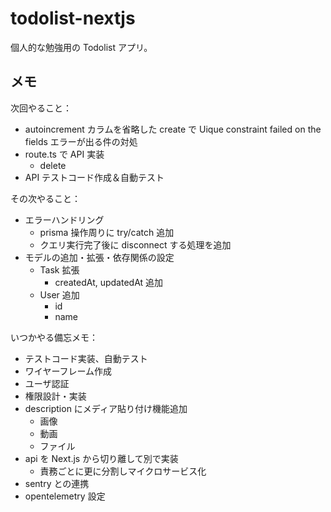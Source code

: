 # todolist-nextjs

個人的な勉強用の Todolist アプリ。

## メモ

次回やること：

- autoincrement カラムを省略した create で Uique constraint failed on the fields エラーが出る件の対処
- route.ts で API 実装
  - delete
- API テストコード作成＆自動テスト

その次やること：

- エラーハンドリング
  - prisma 操作周りに try/catch 追加
  - クエリ実行完了後に disconnect する処理を追加
- モデルの追加・拡張・依存関係の設定
  - Task 拡張
    - createdAt, updatedAt 追加
  - User 追加
    - id
    - name

いつかやる備忘メモ：

- テストコード実装、自動テスト
- ワイヤーフレーム作成
- ユーザ認証
- 権限設計・実装
- description にメディア貼り付け機能追加
  - 画像
  - 動画
  - ファイル
- api を Next.js から切り離して別で実装
  - 責務ごとに更に分割しマイクロサービス化
- sentry との連携
- opentelemetry 設定
